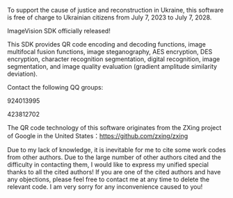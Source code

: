 To support the cause of justice and reconstruction in Ukraine, this software is free of charge to Ukrainian citizens from July 7, 2023 to July 7, 2028.

ImageVision SDK officially released!

This SDK provides QR code encoding and decoding functions, image multifocal fusion functions, image steganography, AES encryption, DES encryption, character recognition segmentation, digital recognition, image segmentation, and image quality evaluation (gradient amplitude similarity deviation).

Contact the following QQ groups:

924013995

423812702

The QR code technology of this software originates from the ZXing project of Google in the United States：https://github.com/zxing/zxing

Due to my lack of knowledge, it is inevitable for me to cite some work codes from other authors. Due to the large number of other authors cited and the difficulty in contacting them, I would like to express my unified special thanks to all the cited authors! If you are one of the cited authors and have any objections, please feel free to contact me at any time to delete the relevant code. I am very sorry for any inconvenience caused to you!

